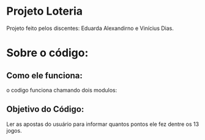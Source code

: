# Projeto Loteria
Projeto feito pelos discentes: Eduarda Alexandirno e Vinícius Dias.

# Sobre o código: 
## Como ele funciona: 
o codigo funciona chamando dois modulos:


## Objetivo do Código:  
Ler as apostas do usuário para informar quantos pontos ele fez dentre os 13 jogos.
